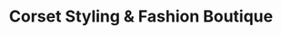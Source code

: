 ---
title: "Corset Styling & Fashion Boutique"
url: /edina/corset-styling-and-fashion-boutique/
shop: clothes
---